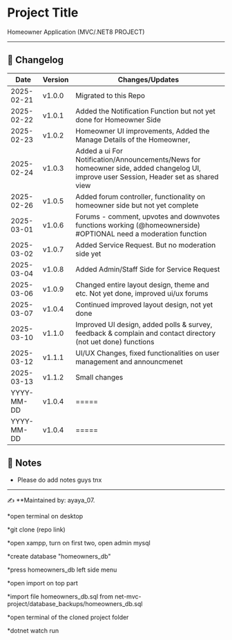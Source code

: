 # Project Title

Homeowner Application (MVC/.NET8 PROJECT)

---

## 📌 Changelog

| Date       | Version | Changes/Updates |
|------------|---------|----------------|
| 2025-02-21 | v1.0.0  | Migrated to this Repo |
| 2025-02-22 | v1.0.1  | Added the Notification Function but not yet done for Homeowner Side |
| 2025-02-23 | v1.0.2  | Homeowner UI improvements, Added the Manage Details of the Homeowner,  |
| 2025-02-24 | v1.0.3  | Added a ui For Notification/Announcements/News for homeowner side, added changelog UI, improve user Session, Header set as shared view |
| 2025-02-26 | v1.0.5  | Added forum controller, functionality on homeowner side but not yet complete |
| 2025-03-01 | v1.0.6  | Forums - comment, upvotes and downvotes functions working (@homeownerside) #OPTIONAL need a moderation function|
| 2025-03-02 | v1.0.7  | Added Service Request. But no moderation side yet|
| 2025-03-04 | v1.0.8  | Added Admin/Staff Side for Service Request  |
| 2025-03-06 | v1.0.9  | Changed entire layout design, theme and etc. Not yet done, improved ui/ux forums|
| 2025-03-07 | v1.0.4  | Continued improved layout design, not yet done |
| 2025-03-10 | v1.1.0  | Improved UI design, added polls & survey, feedback & complain and contact directory (not uet done) functions |
| 2025-03-12 | v1.1.1  | UI/UX Changes, fixed functionalities on user management and announcmenet |
| 2025-03-13 | v1.1.2  | Small changes |
| YYYY-MM-DD | v1.0.4  | ===== |
| YYYY-MM-DD | v1.0.4  | ===== |


## 📜 Notes

- Please do add notes guys tnx

---

✍ **Maintained by: ayaya_07.


*open terminal on desktop

*git clone (repo link)

*open xampp, turn on first two, open admin mysql

*create database "homeowners_db"

*press homeowners_db left side menu

*open import on top part

*import file homeowners_db.sql from net-mvc-project/database_backups/homeowners_db.sql

*open terminal of the cloned project folder

*dotnet watch run